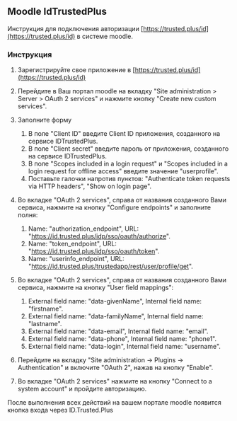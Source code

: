## Moodle IdTrustedPlus

Инструкция для подключения авторизации [https://trusted.plus/id](https://trusted.plus/id) в системе moodle.

### Инструкция

1. Зарегистрируйте свое приложение в [https://trusted.plus/id](https://trusted.plus/id)

2. Перейдите в Ваш портал moodle на вкладку "Site administration > Server > OAuth 2 services" и нажмите кнопку "Create new custom services".
3. Заполните форму
    1. В поле "Client ID" введите Client ID приложения, созданного на сервисе IDTrustedPlus.
    2. В поле "Client secret" введите пароль от приложения, созданного на сервисе IDTrustedPlus.
    3. В поле "Scopes included in a login request" и "Scopes included in a login request for offline access" введите значение "userprofile".
    4. Поставьте галочки напротив пунктов: "Authenticate token requests via HTTP headers", "Show on login page".
4. Во вкладке "OAuth 2 services", справа от названия созданного Вами сервиса, нажмите на кнопку "Configure endpoints" и заполните полня:
    1. Name: "authorization_endpoint", URL: "https://id.trusted.plus/idp/sso/oauth/authorize".
    2. Name: "token_endpoint", URL: "https://id.trusted.plus/idp/sso/oauth/token".
    3. Name: "userinfo_endpoint", URL: "https://id.trusted.plus/trustedapp/rest/user/profile/get".
5. Во вкладке "OAuth 2 services", справа от названия созданного Вами сервиса, нажмите на кнопку "User field mappings":
    1. External field name: "data-givenName", Internal field name: "firstname". 
    2. External field name: "data-familyName", Internal field name: "lastname".
    3. External field name: "data-email", Internal field name: "email".
    4. External field name: "data-phone", Internal field name: "phone1".
    5. External field name: "data-login", Internal field name: "username".
6. Перейдите на вкладку "Site administration -> Plugins -> Authentication" и включите "OAuth 2", нажав на кнопку "Enable".
7. Во вкладке "OAuth 2 services" нажмите на кнопку "Connect to a system account" и пройдите авторизацию.

После выполнения всех действий на вашем портале moodle появится кнопка входа через ID.Trusted.Plus